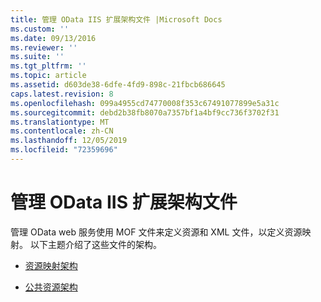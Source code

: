 ```yaml
---
title: 管理 OData IIS 扩展架构文件 |Microsoft Docs
ms.custom: ''
ms.date: 09/13/2016
ms.reviewer: ''
ms.suite: ''
ms.tgt_pltfrm: ''
ms.topic: article
ms.assetid: d603de38-6dfe-4fd9-898c-21fbcb686645
caps.latest.revision: 8
ms.openlocfilehash: 099a4955cd74770008f353c67491077899e5a31c
ms.sourcegitcommit: debd2b38fb8070a7357bf1a4bf9cc736f3702f31
ms.translationtype: MT
ms.contentlocale: zh-CN
ms.lasthandoff: 12/05/2019
ms.locfileid: "72359696"
---
```

# <a name="management-odata-iis-extension-schema-files"></a>管理 OData IIS 扩展架构文件

管理 OData web 服务使用 MOF 文件来定义资源和 XML 文件，以定义资源映射。 以下主题介绍了这些文件的架构。

- [资源映射架构](./resource-mapping-schema.md)

- [公共资源架构](./public-resource-schema.md)